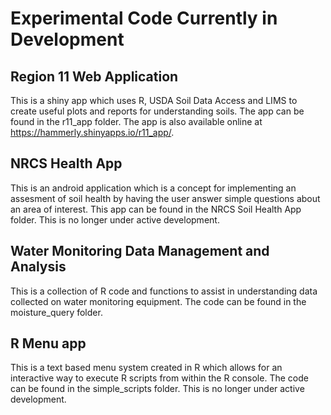 Experimental Code Currently in Development
=======================
Region 11 Web Application
-----------------------

This is a shiny app which uses R, USDA Soil Data Access and LIMS to create useful plots and reports for understanding soils.  The app can be found in the r11_app folder.  The app is also available online at https://hammerly.shinyapps.io/r11_app/.


NRCS Health App
----------------------

This is an android application which is a concept for implementing an assesment of soil health by having the user answer simple questions about an area of interest.  This app can be found in the NRCS Soil Health App folder.  This is no longer under active development.

Water Monitoring Data Management and Analysis
----------------------------------------------

This is a collection of R code and functions to assist in understanding data collected on water monitoring equipment.  The code can be found in the moisture_query folder.

R Menu app
-----------

This is a text based menu system created in R which allows for an interactive way to execute R scripts from within the R console.  The code can be found in the simple_scripts folder.  This is no longer under active development.
